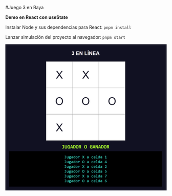 
#Juego 3 en Raya

__Demo en React con useState__

Instalar Node y sus dependencias para React:
``pnpm install``

Lanzar simulación del proyecto al navegador:
``pnpm start``

![vista previa del juego](/public/capture.png)
